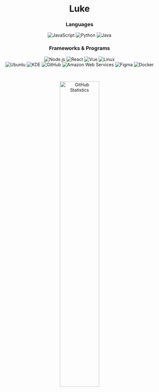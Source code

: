 <h1 align="center">Luke<br></h1>

<h3 align="center">Languages<br></h3>

<p align="center">
  <img alt="JavaScript" src="https://img.shields.io/badge/-JavaScript-262626?style=for-the-badge&logo=javascript">
  <img alt="Python" src="https://img.shields.io/badge/-Python-262626?style=for-the-badge&logo=python">
  <img alt="Java" src="https://img.shields.io/badge/-Java-262626?style=for-the-badge&logo=java">
</p>

<h3 align="center">Frameworks & Programs<br></h3>

<p align="center">
  <img alt="Node.js" src="https://img.shields.io/badge/-Node.js-262626?style=for-the-badge&logo=node.js" href="https://github.com">
  <img alt="React" src="https://img.shields.io/badge/-React-262626?style=for-the-badge&logo=react">
  <img alt="Vue" src="https://img.shields.io/badge/-Vue-262626?style=for-the-badge&logo=vue.js">
  <img alt="Linux" src="https://img.shields.io/badge/-Linux-262626?style=for-the-badge&logo=linux"></br>
  <img alt="Ubuntu" src="https://img.shields.io/badge/-Ubuntu-262626?style=for-the-badge&logo=ubuntu">
  <img alt="KDE" src="https://img.shields.io/badge/-KDE-262626?style=for-the-badge&logo=kde">
  <img alt="GitHub" src="https://img.shields.io/badge/-GitHub-262626?style=for-the-badge&logo=github">
  <img alt="Amazon Web Services" src="https://img.shields.io/badge/-AWS-262626?style=for-the-badge&logo=amazon">
  <img alt="Figma" src="https://img.shields.io/badge/-Figma-262626?style=for-the-badge&logo=figma">
  <img alt="Docker" src="https://img.shields.io/badge/-Docker-262626?style=for-the-badge&logo=docker">
</p><br>

<p align="center">
      <img width="50%" alt="GitHub Statistics" src="https://github-readme-stats.vercel.app/api?username=O4FDev&show_icons=true&hide_border=true&line_height=30&title_color=ededed&text_color=ededed&bg_color=262626&icon_color=d50c2d&show_owner=true">
</p>
